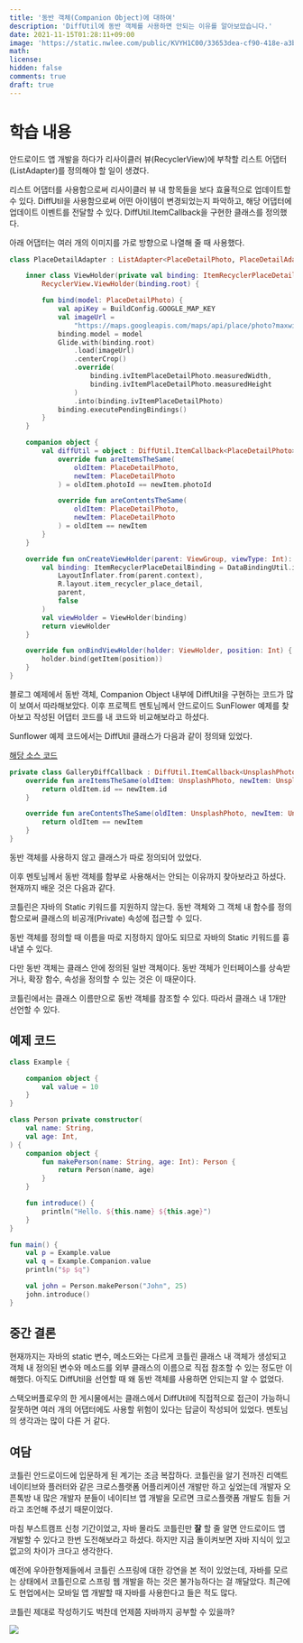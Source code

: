 ```yaml
---
title: '동반 객체(Companion Object)에 대하여'
description: 'DiffUtil에 동반 객체를 사용하면 안되는 이유를 알아보았습니다.'
date: 2021-11-15T01:28:11+09:00
image: 'https://static.nwlee.com/public/KVYH1C00/33653dea-cf90-418e-a3bd-ddd579416a0a.png'
math:
license:
hidden: false
comments: true
draft: true
---
```


# 학습 내용

안드로이드 앱 개발을 하다가 리사이클러 뷰(RecyclerView)에 부착할 리스트 어댑터(ListAdapter)를 정의해야 할 일이 생겼다.

리스트 어댑터를 사용함으로써 리사이클러 뷰 내 항목들을 보다 효율적으로 업데이트할 수 있다. DiffUtil을 사용함으로써 어떤 아이템이 변경되었는지 파악하고, 해당 어댑터에 업데이트 이벤트를 전달할 수 있다. DiffUtil.ItemCallback을 구현한 클래스를 정의했다.

아래 어댑터는 여러 개의 이미지를 가로 방향으로 나열해 줄 때 사용했다.

```Kotlin
class PlaceDetailAdapter : ListAdapter<PlaceDetailPhoto, PlaceDetailAdapter.ViewHolder>(diffUtil) {

    inner class ViewHolder(private val binding: ItemRecyclerPlaceDetailBinding) :
        RecyclerView.ViewHolder(binding.root) {

        fun bind(model: PlaceDetailPhoto) {
            val apiKey = BuildConfig.GOOGLE_MAP_KEY
            val imageUrl =
                "https://maps.googleapis.com/maps/api/place/photo?maxwidth=400&photo_reference=${model.photoId}&key=$apiKey"
            binding.model = model
            Glide.with(binding.root)
                .load(imageUrl)
                .centerCrop()
                .override(
                    binding.ivItemPlaceDetailPhoto.measuredWidth,
                    binding.ivItemPlaceDetailPhoto.measuredHeight
                )
                .into(binding.ivItemPlaceDetailPhoto)
            binding.executePendingBindings()
        }
    }

    companion object {
        val diffUtil = object : DiffUtil.ItemCallback<PlaceDetailPhoto>() {
            override fun areItemsTheSame(
                oldItem: PlaceDetailPhoto,
                newItem: PlaceDetailPhoto
            ) = oldItem.photoId == newItem.photoId

            override fun areContentsTheSame(
                oldItem: PlaceDetailPhoto,
                newItem: PlaceDetailPhoto
            ) = oldItem == newItem
        }
    }

    override fun onCreateViewHolder(parent: ViewGroup, viewType: Int): ViewHolder {
        val binding: ItemRecyclerPlaceDetailBinding = DataBindingUtil.inflate(
            LayoutInflater.from(parent.context),
            R.layout.item_recycler_place_detail,
            parent,
            false
        )
        val viewHolder = ViewHolder(binding)
        return viewHolder
    }

    override fun onBindViewHolder(holder: ViewHolder, position: Int) {
        holder.bind(getItem(position))
    }
}
```

블로그 예제에서 동반 객체, Companion Object 내부에 DiffUtil을 구현하는 코드가 많이 보여서 따라해보았다. 이후 프로젝트 멘토님께서 안드로이드 SunFlower 예제를 찾아보고 작성된 어댑터 코드를 내 코드와 비교해보라고 하셨다.

Sunflower 예제 코드에서는 DiffUtil 클래스가 다음과 같이 정의돼 있었다.

[해당 소스 코드](https://github.com/android/sunflower/blob/main/app/src/main/java/com/google/samples/apps/sunflower/adapters/GalleryAdapter.kt)

```Kotlin
private class GalleryDiffCallback : DiffUtil.ItemCallback<UnsplashPhoto>() {
    override fun areItemsTheSame(oldItem: UnsplashPhoto, newItem: UnsplashPhoto): Boolean {
        return oldItem.id == newItem.id
    }

    override fun areContentsTheSame(oldItem: UnsplashPhoto, newItem: UnsplashPhoto): Boolean {
        return oldItem == newItem
    }
}
```

동반 객체를 사용하지 않고 클래스가 따로 정의되어 있었다.

이후 멘토님께서 동반 객체를 함부로 사용해서는 안되는 이유까지 찾아보라고 하셨다. 현재까지 배운 것은 다음과 같다.

코틀린은 자바의 Static 키워드를 지원하지 않는다. 동반 객체와 그 객체 내 함수를 정의함으로써 클래스의 비공개(Private) 속성에 접근할 수 있다.

동반 객체를 정의할 때 이름을 따로 지정하지 않아도 되므로 자바의 Static 키워드를 흉내낼 수 있다.

다만 동반 객체는 클래스 안에 정의된 일반 객체이다. 동반 객체가 인터페이스를 상속받거나, 확장 함수, 속성을 정의할 수 있는 것은 이 때문이다.

코틀린에서는 클래스 이름만으로 동반 객체를 참조할 수 있다. 따라서 클래스 내 1개만 선언할 수 있다.

## 예제 코드

```Kotlin
class Example {

    companion object {
        val value = 10
    }
}

class Person private constructor(
    val name: String,
    val age: Int,
) {
    companion object {
        fun makePerson(name: String, age: Int): Person {
        	return Person(name, age)
    	}
    }

    fun introduce() {
        println("Hello. ${this.name} ${this.age}")
    }
}

fun main() {
    val p = Example.value
    val q = Example.Companion.value
    println("$p $q")

    val john = Person.makePerson("John", 25)
    john.introduce()
}
```

## 중간 결론

현재까지는 자바의 static 변수, 메소드와는 다르게 코틀린 클래스 내 객체가 생성되고 객체 내 정의된 변수와 메소드를 외부 클래스의 이름으로 직접 참조할 수 있는 정도만 이해했다. 아직도 DiffUtil을 선언할 때 왜 동반 객체를 사용하면 안되는지 알 수 없었다.

스택오버플로우의 한 게시물에서는 클래스에서 DiffUtil에 직접적으로 접근이 가능하니 잘못하면 여러 개의 어댑터에도 사용할 위험이 있다는 답글이 작성되어 있었다. 멘토님의 생각과는 많이 다른 거 같다.

## 여담

코틀린 안드로이드에 입문하게 된 계기는 조금 복잡하다. 코틀린을 알기 전까진 리액트 네이티브와 플러터와 같은 크로스플랫폼 어플리케이션 개발만 하고 싶었는데 개발자 오픈톡방 내 많은 개발자 분들이 네이티브 앱 개발을 모르면 크로스플랫폼 개발도 힘들 거라고 조언해 주셨기 때문이었다.

마침 부스트캠프 신청 기간이었고, 자바 몰라도 코틀린만 **잘** 할 줄 알면 안드로이드 앱 개발할 수 있다고 한번 도전해보라고 하셨다. 하지만 지금 돌이켜보면 자바 지식이 있고 없고의 차이가 크다고 생각한다.

예전에 우아한형제들에서 코틀린 스프링에 대한 강연을 본 적이 있었는데, 자바를 모르는 상태에서 코틀린으로 스프링 웹 개발을 하는 것은 불가능하다는 걸 깨달았다. 최근에도 현업에서는 모바일 앱 개발할 때 자바를 사용한다고 들은 적도 많다.

코틀린 제대로 작성하기도 벅찬데 언제쯤 자바까지 공부할 수 있을까?

<img src="https://static.nwlee.com/public/KVYH1C00/cf945d93-8837-4bc8-9da3-3b624e907a12.jpeg" loading="lazy" >
